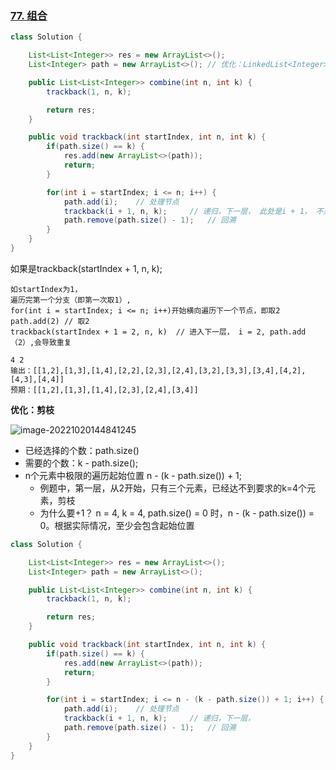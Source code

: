 ### [77. 组合](https://leetcode.cn/problems/combinations/)



```java
class Solution {

    List<List<Integer>> res = new ArrayList<>();
    List<Integer> path = new ArrayList<>(); // 优化：LinkedList<Integer> path = new LinkedList<>();

    public List<List<Integer>> combine(int n, int k) {
        trackback(1, n, k);

        return res;
    }

    public void trackback(int startIndex, int n, int k) {
        if(path.size() == k) {
            res.add(new ArrayList<>(path));
            return;
        }

        for(int i = startIndex; i <= n; i++) {
            path.add(i);    // 处理节点
            trackback(i + 1, n, k);     // 递归，下一层， 此处是i + 1， 不是startIndex+1, 问题见下方
            path.remove(path.size() - 1);   // 回溯
        }
    }
}
```

如果是trackback(startIndex + 1, n, k); 

```
如startIndex为1，
遍历完第一个分支（即第一次取1）,
for(int i = startIndex; i <= n; i++)开始横向遍历下一个节点，即取2
path.add(2)	// 取2
trackback(startIndex + 1 = 2, n, k)  // 进入下一层， i = 2, path.add（2）,会导致重复

4 2
输出：[[1,2],[1,3],[1,4],[2,2],[2,3],[2,4],[3,2],[3,3],[3,4],[4,2],[4,3],[4,4]]
预期：[[1,2],[1,3],[1,4],[2,3],[2,4],[3,4]]
```

**优化：剪枝**

![image-20221020144841245](https://cdn.jsdelivr.net/gh/iamk123/typora@main/uPic/2022/10/20/14484116662485211666248521351PPcsDf-image-20221020144841245.png)

-   已经选择的个数：path.size()
-   需要的个数：k - path.size();
-   n个元素中极限的遍历起始位置 n - (k - path.size()) + 1;
    -   例题中，第一层，从2开始，只有三个元素，已经达不到要求的k=4个元素，剪枝
    -   为什么要+1？ n = 4, k = 4, path.size() = 0 时，n - (k - path.size())  = 0。根据实际情况，至少会包含起始位置

```java
class Solution {

    List<List<Integer>> res = new ArrayList<>();
    List<Integer> path = new ArrayList<>();

    public List<List<Integer>> combine(int n, int k) {
        trackback(1, n, k);

        return res;
    }

    public void trackback(int startIndex, int n, int k) {
        if(path.size() == k) {
            res.add(new ArrayList<>(path));
            return;
        }

        for(int i = startIndex; i <= n - (k - path.size()) + 1; i++) {	// 剪枝
            path.add(i);    // 处理节点
            trackback(i + 1, n, k);     // 递归，下一层，
            path.remove(path.size() - 1);   // 回溯
        }
    }
}
```









